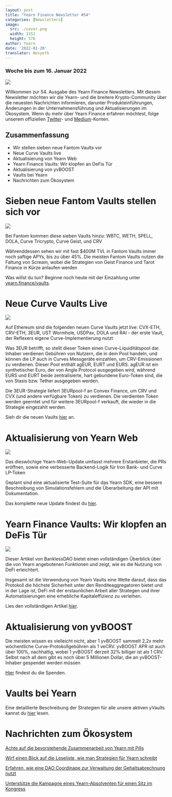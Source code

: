 ```yaml
---
layout: post
title: "Yearn Finance Newsletter #54"
categories: [Newsletters]
image:
  src: ./cover.png
  width: 1152
  height: 576
author: Yearn
date: '2022-01-20'
translator: Nesyeth
---
```


### Woche bis zum 16. Januar 2022

![](./image1.jpg?w=1100&h=554)

Willkommen zur 54. Ausgabe des Yearn Finance Newsletters. Mit diesem Newsletter möchten wir die Yearn- und die breitere Krypto-Community über die neuesten Nachrichten informieren, darunter Produkteinführungen, Änderungen in der Unternehmensführung und Aktualisierungen im Ökosystem. Wenn du mehr über Yearn Finance erfahren möchtest, folge unserem offiziellen [Twitter](https://twitter.com/iearnfinance)- und [Medium](https://medium.com/iearn)-Konten.

## Zusammenfassung

- Wir stellen sieben neue Fantom Vaults vor
- Neue Curve Vaults live
- Aktualisierung von Yearn Web
- Yearn Finance Vaults: Wir klopfen an DeFis Tür
- Aktualisierung von yvBOOST
- Vaults bei Yearn
- Nachrichten zum Ökosystem

# Sieben neue Fantom Vaults stellen sich vor

![](./image2.jpg?w=550&h=733.5)

Bei Fantom kommen diese sieben Vaults hinzu: WBTC, WETH, SPELL, DOLA, Curve Tricrypto, Curve Geist, und CRV

Währenddessen sehen wir mit fast $400M TVL in Fantom Vaults immer noch saftige APYs, bis zu über 45%. Die meisten Fantom Vaults nutzen die Faltung von Scream, wobei die Strategien von Geist Finance und Tarot Finance in Kürze anlaufen werden

Was willst du tun? Beginne noch heute mit der Einzahlung unter [yearn.finance/vaults](https://yearn.finance/vaults).

# Neue Curve Vaults Live

![](./image3.jpg?w=644&h=464)

Auf Ethereum sind die folgenden neuen Curve Vaults jetzt live: CVX-ETH, CRV-ETH, 3EUR, UST Wormhole, USDPax, DOLA und RAI - der erste Vault, der Reflexers eigene Curve-Implementierung nutzt

Was 3EUR betrifft, so stellt dieser Token einen Curve-Liquiditätspool dar. Inhaber verdienen Gebühren von Nutzern, die in dem Pool handeln, und können die LP auch in Curves Messgeräte einzahlen, um CRV-Emissionen zu verdienen. Dieser Pool enthält agEUR, EURT und EURS. agEUR ist ein synthetischer Euro, der von Angle Protocol ausgegeben wird, während EURS und EURT beide zentralisierte, hart gebundene Euro-Token sind, die von Stasis bzw. Tether ausgegeben werden.

Die 3EUR-Strategie liefert 3EURpool-f an Convex Finance, um CRV und CVX (und andere verfügbare Token) zu verdienen. Die verdienten Token werden geerntet und für weitere 3EURpool-f verkauft, die wieder in die Strategie eingezahlt werden.

Sieh dir die neuen Vaults [hier](https://yearn.finance/#/vaults) an.

# Aktualisierung von Yearn Web

![](./image4.jpg?w=450&h=367)

Das dieswöchige Yearn-Web-Update umfasst mehrere Erstanbieter, die PRs eröffnen, sowie eine verbesserte Backend-Logik für Iron Bank- und Curve LP-Token

Geplant sind eine aktualisierte Test-Suite für das Yearn SDK, eine bessere Beschreibung von Simulationsfehlern und die Überarbeitung der API mit Dokumentation.

Das komplette neue Update findest du [hier](https://yearnweb.substack.com/p/yearn-web-engineering-update).

# Yearn Finance Vaults: Wir klopfen an DeFis Tür

![](./image5.jpg?w=957&h=538)

Dieser Artikel von BanklessDAO bietet einen vollständigen Überblick über die von Yearn angebotenen Funktionen und zeigt, wie es die Nutzung von DeFi erleichtert.

Insgesamt ist die Verwendung von Yearn Vaults eine Wette darauf, dass das Protokoll die höchste Sicherheit unter den Renditeaggregatoren bietet und in der Lage ist, DeFi mit der erstaunlichen Arbeit aller Strategen und ihrer Automatisierungen eine erhebliche Kapitaleffizienz zu verleihen.

Lies den vollständigen Artikel [hier](https://medium.com/bankless-dao/yearn-finance-vaults-knockin-on-defi-s-door-f5e9f56f669a).

# Aktualisierung von yvBOOST

Die meisten wissen es vielleicht nicht, aber 1 yvBOOST sammelt 2,2x mehr wöchentliche Curve-Protokollgebühren als 1 veCRV. yvBOOST APR ist auch über 100%, nachhaltig, wobei 1 yvBOOST derzeit 32% billiger ist als 1 CRV. Selbst nach all dem gibt es noch über 5 Millionen Dollar, die an yvBOOST-Inhaber gespendet werden müssen

[Hier](https://etherscan.io/address/0xdf270b48829e0f05211f3a33e5dc0a84f7247fbe) findest du die Spenden.

# Vaults bei Yearn

Eine detaillierte Beschreibung der Strategien für alle unsere aktiven yVaults kannst du [hier](https://medium.com/yearn-state-of-the-vaults/the-vaults-at-yearn-9237905ffed3) lesen.

# Nachrichten zum Ökosystem

[Achte auf die bevorstehende Zusammenarbeit von Yearn mit Pills](https://twitter.com/bantg/status/1482764820265029633)

[Wirf einen Blick auf die Leseliste, wie man Strategien für Yearn schreibt](https://twitter.com/sjkelleyjr/status/1481664381054177281)

[Erfahren, wie eine DAO Coordinape zur Verwaltung der Gehaltsabrechnung nutzt](https://twitter.com/jkey_eth/status/1479642151730356226)

[Unterstütze die Kampagne eines Yearn-Absolventen für einen Sitz im Kongress](https://twitter.com/mattdwest/status/1481083902580166656)

